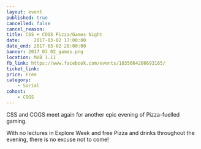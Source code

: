 ```yaml
---
layout: event
published: true
cancelled: false
cancel_reason:
title: CSS + COGS Pizza/Games Night
date:     2017-03-02 17:00:00
date_end: 2017-03-02 20:00:00
banner: 2017_03_02_games.png
location: MVB 1.11
fb_link: https://www.facebook.com/events/1835664206693165/
ticket_link:
price: Free
category:
    - Social
cohost:
    - COGS
---
```


CSS and COGS meet again for another epic evening of Pizza-fuelled gaming.

With no lectures in Explore Week and free Pizza and drinks throughout the evening, there is no excuse not to come!
